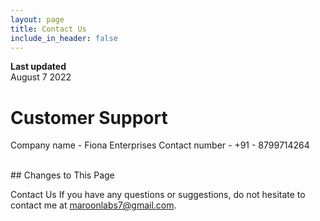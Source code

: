 ```yaml
---
layout: page
title: Contact Us
include_in_header: false
---
```


**Last updated**  
August 7 2022

# Customer Support

Company name - Fiona Enterprises
Contact number - +91 - 8799714264

<br>
## Changes to This Page

Contact Us
If you have any questions or suggestions, do not hesitate to contact me at maroonlabs7@gmail.com.



